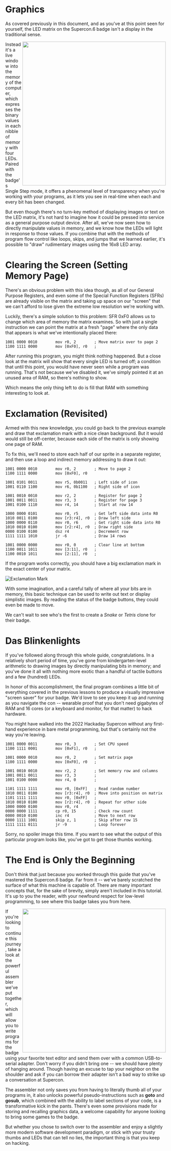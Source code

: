 # Graphics

As covered previously in this document, and as you've at this point seen for yourself, the LED matrix on the Supercon.6 badge isn't a display in the traditional sense.

<img align="right" width="450" src="images/matrix_dia.jpg">

Instead it's a live window into the memory of the computer, which expresses the binary values in each nibble of memory with four LEDs. Paired with the badge's Single Step mode, it offers a phenomenal level of transparency when you're working with your programs, as it lets you see in real-time when each and every bit has been changed.

But even though there's no turn-key method of displaying images or text on the LED matrix, it's not hard to imagine how it could be pressed into service as a general purpose output device. After all, we've now seen how to directly manipulate values in memory, and we know how the LEDs will light in response to those values. If you combine that with the methods of program flow control like loops, skips, and jumps that we learned earlier, it's possible to "draw" rudimentary images using the 16x8 LED array.

# Clearing the Screen (Setting Memory Page)

There's an obvious problem with this idea though, as all of our General Purpose Registers, and even some of the Special Function Registers (SFRs) are already visible on the matrix and taking up space on our "screen" that we can't afford to lose given the extreme low resolution we're working with.

Luckily, there's a simple solution to this problem: SFR 0xF0 allows us to change which area of memory the matrix examines. So with just a single instruction we can point the matrix at a fresh "page" where the only data that appears is what we've intentionally placed there:

```
1001 0000 0010        mov r0, 2        ; Move matrix over to page 2
1100 1111 0000        mov [0xF0], r0   ;
```

After running this program, you might think nothing happened. But a close look at the matrix will show that every single LED is turned off; a condition that until this point, you would have never seen while a program was running. That's not because we've disabled it, we've simply pointed it at an unused area of RAM, so there's nothing to show.

Which means the only thing left to do is fill that RAM with something interesting to look at.

# Exclamation (Revisited)

Armed with this new knowledge, you could go back to the previous example and draw that exclamation mark with a nice clean background. But it would would still be off-center, because each side of the matrix is only showing one page of RAM.

To fix this, we'll need to store each half of our sprite in a separate register, and then use a loop and indirect memory addressing to draw it out:

```
1001 0000 0010        mov r0, 2        ; Move to page 2
1100 1111 0000        mov [0xF0], r0

1001 0101 0011        mov r5, 0b0011   ; Left side of icon
1001 0110 1100        mov r6, 0b1100   ; Right side of icon

1001 0010 0010        mov r2, 2        ; Register for page 2
1001 0011 0011        mov r3, 3        ; Register for page 3
1001 0100 1110        mov r4, 14       ; Start at row 14

1000 0000 0101        mov r0, r5       ; Get left side data into R0
1010 0011 0100        mov [r3:r4], r0  ; Draw left side
1000 0000 0110        mov r0, r6       ; Get right side data into R0
1010 0010 0100        mov [r2:r4], r0  ; Draw right side
0000 0100 0100        dsz r4           ; Decrement row
1111 1111 1010        jr -6            ; Draw 14 rows

1001 0000 0000        mov r0, 0        ; Clear line at bottom
1100 0011 1011        mov [3:11], r0   ;
1100 0010 1011        mov [2:11], r0   ;
```

If the program works correctly, you should have a big exclamation mark in the exact center of your matrix.

![Exclamation Mark](images/badge_graphics.jpg)

With some imagination, and a careful tally of where all your bits are in memory, this basic technique can be used to write out text or display simplistic images. By reading the status of the badge buttons, they could even be made to move.

We can't wait to see who's the first to create a _Snake_ or _Tetris_ clone for their badge.

# Das Blinkenlights

If you've followed along through this whole guide, congratulations. In a relatively short period of time, you've gone from kindergarten-level arithmetic to drawing images by directly manipulating bits in memory; and you've done it all with nothing more exotic than a handful of tactile buttons and a few (hundred) LEDs.

In honor of this accomplishment, the final program combines a little bit of everything covered in the previous lessons to produce a visually impressive "screen saver" for your badge. We'd love to see you keep it up and running as you navigate the con -- wearable proof that you don't need gigabytes of RAM and 16 cores (or a keyboard and monitor, for that matter) to hack hardware.

You might have walked into the 2022 Hackaday Supercon without any first-hand experience in bare metal programming, but that's certainly not the way you're leaving.

```
1001 0000 0011        mov r0, 3        ; Set CPU speed
1100 1111 0001        mov [0xF1], r0   ;

1001 0000 0010        mov r0, 2        ; Set matrix page
1100 1111 0000        mov [0xF0], r0   ;

1001 0010 0010        mov r2, 2        ; Set memory row and columns
1001 0011 0011        mov r3, 3        ;
1001 0100 0000        mov r4, 0        ;

1101 1111 1111        mov r0, [0xFF]   ; Read random number
1010 0011 0100        mov [r3:r4], r0  ; Move into position on matrix
1101 1111 1111        mov r0, [0xFF]   ;
1010 0010 0100        mov [r2:r4], r0  ; Repeat for other side
1000 0000 0100        mov r0, r4       ;
0000 0000 1111        cp r0, 15        ; Check row count
0000 0010 0100        inc r4           ; Move to next row
0000 1111 1001        skip z, 1        ; Skip after row 15
1111 1111 0111        jr -9            ; Loop forever
```

Sorry, no spoiler image this time. If you want to see what the output of this particular program looks like, you've got to get those thumbs working.

# The End is Only the Beginning

Don't think that just because you worked through this guide that you've mastered the Supercon.6 badge. Far from it -- we've barely scratched the surface of what this machine is capable of. There are many important concepts that, for the sake of brevity, simply aren't included in this tutorial. It's up to you the reader, with your newfound respect for low-level programming, to see where this badge takes you from here.

<img align="right" width="450" src="images/code_editor.png">

If you're looking to continue this journey, take a look at the powerful assembler we've put together, which will allow you to write programs for the badge using your favorite text editor and send them over with a common USB-to-serial adapter. Don't worry if you didn't bring one -- we should have plenty of hanging around. Though having an excuse to tap your neighbor on the shoulder and ask if you can borrow their adapter isn't a bad way to strike up a conversation at Supercon.

The assembler not only saves you from having to literally thumb all of your programs in, it also unlocks powerful pseudo-instructions such as **goto** and **gosub**, which combined with the ability to label sections of your code, is a transformative kick in the pants. There's even some provisions made for storing and recalling graphics data, a welcome capability for anyone looking to bring some games to the badge.

But whether you chose to switch over to the assembler and enjoy a slightly more modern software development paradigm, or stick with your trusty thumbs and LEDs that can tell no lies, the important thing is that you keep on hacking.
